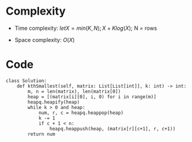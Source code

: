 # Complexity
- Time complexity:
    $let X=min(K, N); X+Klog(X)$; N = rows

- Space complexity:
    $O(X)$

# Code
```python3 []
class Solution:
    def kthSmallest(self, matrix: List[List[int]], k: int) -> int:
        m, n = len(matrix), len(matrix[0])
        heap = [(matrix[i][0], i, 0) for i in range(m)]
        heapq.heapify(heap)
        while k > 0 and heap:
            num, r, c = heapq.heappop(heap)
            k -= 1
            if c + 1 < n:
                heapq.heappush(heap, (matrix[r][c+1], r, c+1))
        return num
```